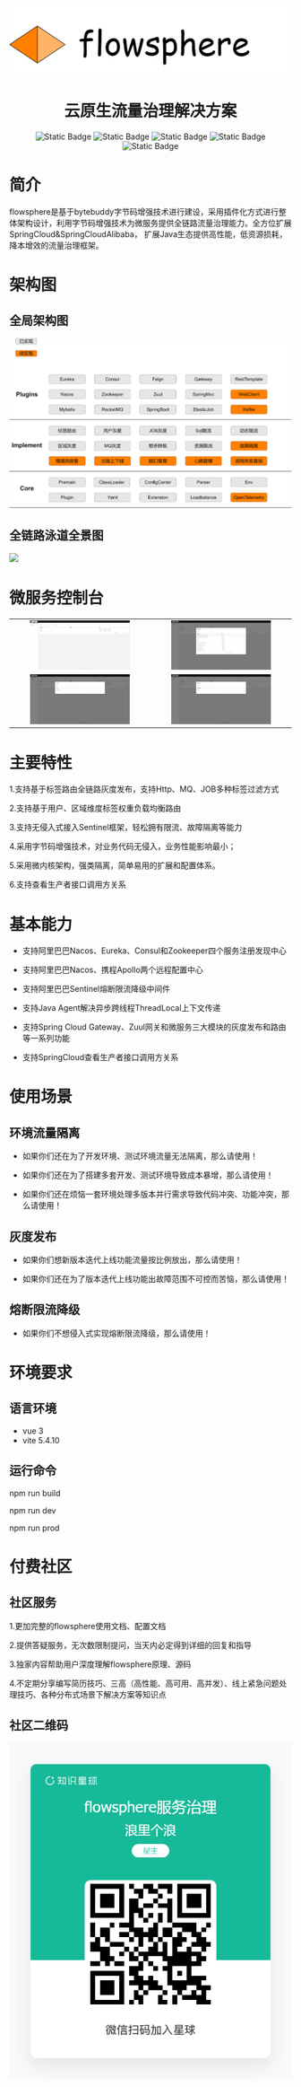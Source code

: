 <div align="center">
	<p></p>
	<p></p>
    <img src="https://github.com/flowsphere-projects/flowsphere/blob/main/docs/logo.png"  alt="图片名称" align=center />
	<h1>云原生流量治理解决方案</h1>


![Static Badge](https://img.shields.io/badge/flowsphere-1.2.0-blue)
![Static Badge](https://img.shields.io/badge/Spring%20Cloud-2.2.9-blue?logo=Spring)
![Static Badge](https://img.shields.io/badge/Spring%20Cloud%20Alibaba-2.2.9-blue?logo=Spring)
![Static Badge](https://img.shields.io/badge/license-Apache%202.0-blue)
![Static Badge](https://img.shields.io/badge/maven%20central-1.0.0-blue)



</div>


# 简介
flowsphere是基于bytebuddy字节码增强技术进行建设，采用插件化方式进行整体架构设计，利用字节码增强技术为微服务提供全链路流量治理能力。全方位扩展SpringCloud&SpringCloudAlibaba，
扩展Java生态提供高性能，低资源损耗，降本增效的流量治理框架。

# 架构图

## 全局架构图
![](https://github.com/flowsphere-projects/flowsphere/blob/main/docs/agent.png)

## 全链路泳道全景图
![](https://github.com/flowsphere-projects/flowsphere/blob/main/docs/panoramic.png)

# 微服务控制台

<table>
  <tbody>
    <tr align="center">
      <td width="50%"><img style="max-height:75%;max-width:75%;" src="https://github.com/flowsphere-projects/flowsphere/blob/main/docs/service-search.png"></td>
      <td width="50%"><img style="max-height:75%;max-width:75%;" src="https://github.com/flowsphere-projects/flowsphere/blob/main/docs/api.png"></td>
    </tr>
    <tr align="center">
      <td width="50%"><img style="max-height:75%;max-width:75%;" src="https://github.com/flowsphere-projects/flowsphere/blob/main/docs/ip.png"></td>
      <td width="50%"><img style="max-height:75%;max-width:75%;" src="https://github.com/flowsphere-projects/flowsphere/blob/main/docs/consumer.png"></td>
    </tr>
  </tbody>
</table>

# 主要特性

1.支持基于标签路由全链路灰度发布，支持Http、MQ、JOB多种标签过滤方式

2.支持基于用户、区域维度标签权重负载均衡路由

3.支持无侵入式接入Sentinel框架，轻松拥有限流、故障隔离等能力

4.采用字节码增强技术，对业务代码无侵入，业务性能影响最小；

5.采用微内核架构，强类隔离，简单易用的扩展和配置体系。

6.支持查看生产者接口调用方关系

# 基本能力

- 支持阿里巴巴Nacos、Eureka、Consul和Zookeeper四个服务注册发现中心

- 支持阿里巴巴Nacos、携程Apollo两个远程配置中心

- 支持阿里巴巴Sentinel熔断限流降级中间件

- 支持Java Agent解决异步跨线程ThreadLocal上下文传递

- 支持Spring Cloud Gateway、Zuul网关和微服务三大模块的灰度发布和路由等一系列功能

- 支持SpringCloud查看生产者接口调用方关系

# 使用场景
## 环境流量隔离

- 如果你们还在为了开发环境、测试环境流量无法隔离，那么请使用！

- 如果你们还在为了搭建多套开发、测试环境导致成本暴增，那么请使用！

- 如果你们还在烦恼一套环境处理多版本并行需求导致代码冲突、功能冲突，那么请使用！

## 灰度发布

- 如果你们想新版本迭代上线功能流量按比例放出，那么请使用！

- 如果你们还在为了版本迭代上线功能出故障范围不可控而苦恼，那么请使用！

## 熔断限流降级

- 如果你们不想侵入式实现熔断限流降级，那么请使用！


# 环境要求
## 语言环境

- vue 3
- vite 5.4.10

## 运行命令

npm run build

npm run dev

npm run prod


# 付费社区


## 社区服务

1.更加完整的flowsphere使用文档、配置文档

2.提供答疑服务，无次数限制提问，当天内必定得到详细的回复和指导

3.独家内容帮助用户深度理解flowsphere原理、源码

4.不定期分享编写简历技巧、三高（高性能、高可用、高并发）、线上紧急问题处理技巧、各种分布式场景下解决方案等知识点

## 社区二维码

![](https://github.com/flowsphere-projects/flowsphere/blob/main/docs/knowledge-planet.png)